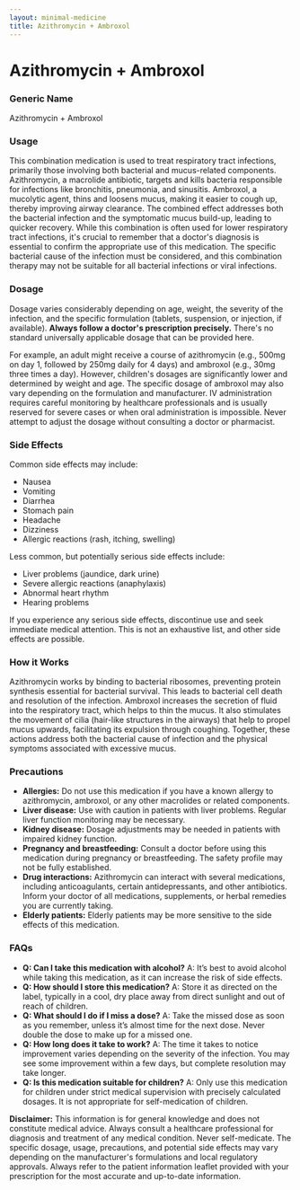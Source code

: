 ```yaml
---
layout: minimal-medicine
title: Azithromycin + Ambroxol
---
```


# Azithromycin + Ambroxol
### Generic Name
Azithromycin + Ambroxol


### Usage

This combination medication is used to treat respiratory tract infections, primarily those involving both bacterial and mucus-related components.  Azithromycin, a macrolide antibiotic, targets and kills bacteria responsible for infections like bronchitis, pneumonia, and sinusitis. Ambroxol, a mucolytic agent, thins and loosens mucus, making it easier to cough up, thereby improving airway clearance.  The combined effect addresses both the bacterial infection and the symptomatic mucus build-up, leading to quicker recovery. While this combination is often used for lower respiratory tract infections, it's crucial to remember that a doctor's diagnosis is essential to confirm the appropriate use of this medication.  The specific bacterial cause of the infection must be considered, and this combination therapy may not be suitable for all bacterial infections or viral infections.


### Dosage

Dosage varies considerably depending on age, weight, the severity of the infection, and the specific formulation (tablets, suspension, or injection, if available).  **Always follow a doctor's prescription precisely.**  There's no standard universally applicable dosage that can be provided here.  

For example, an adult might receive a course of azithromycin (e.g., 500mg on day 1, followed by 250mg daily for 4 days) and ambroxol (e.g., 30mg three times a day).  However, children's dosages are significantly lower and determined by weight and age.  The specific dosage of ambroxol may also vary depending on the formulation and manufacturer.  IV administration requires careful monitoring by healthcare professionals and is usually reserved for severe cases or when oral administration is impossible.  Never attempt to adjust the dosage without consulting a doctor or pharmacist.


### Side Effects

Common side effects may include:

* Nausea
* Vomiting
* Diarrhea
* Stomach pain
* Headache
* Dizziness
* Allergic reactions (rash, itching, swelling)

Less common, but potentially serious side effects include:

* Liver problems (jaundice, dark urine)
*  Severe allergic reactions (anaphylaxis)
*  Abnormal heart rhythm
*  Hearing problems

If you experience any serious side effects, discontinue use and seek immediate medical attention.  This is not an exhaustive list, and other side effects are possible.


### How it Works

Azithromycin works by binding to bacterial ribosomes, preventing protein synthesis essential for bacterial survival. This leads to bacterial cell death and resolution of the infection.  Ambroxol increases the secretion of fluid into the respiratory tract, which helps to thin the mucus.  It also stimulates the movement of cilia (hair-like structures in the airways) that help to propel mucus upwards, facilitating its expulsion through coughing.  Together, these actions address both the bacterial cause of infection and the physical symptoms associated with excessive mucus.


### Precautions

* **Allergies:**  Do not use this medication if you have a known allergy to azithromycin, ambroxol, or any other macrolides or related components.
* **Liver disease:**  Use with caution in patients with liver problems.  Regular liver function monitoring may be necessary.
* **Kidney disease:**  Dosage adjustments may be needed in patients with impaired kidney function.
* **Pregnancy and breastfeeding:**  Consult a doctor before using this medication during pregnancy or breastfeeding.  The safety profile may not be fully established.
* **Drug interactions:** Azithromycin can interact with several medications, including anticoagulants, certain antidepressants, and other antibiotics.  Inform your doctor of all medications, supplements, or herbal remedies you are currently taking.
* **Elderly patients:**  Elderly patients may be more sensitive to the side effects of this medication.


### FAQs

* **Q: Can I take this medication with alcohol?** A:  It’s best to avoid alcohol while taking this medication, as it can increase the risk of side effects.
* **Q: How should I store this medication?** A: Store it as directed on the label, typically in a cool, dry place away from direct sunlight and out of reach of children.
* **Q: What should I do if I miss a dose?** A:  Take the missed dose as soon as you remember, unless it’s almost time for the next dose.  Never double the dose to make up for a missed one.
* **Q: How long does it take to work?** A:  The time it takes to notice improvement varies depending on the severity of the infection.  You may see some improvement within a few days, but complete resolution may take longer.
* **Q: Is this medication suitable for children?** A: Only use this medication for children under strict medical supervision with precisely calculated dosages.  It is not appropriate for self-medication of children.


**Disclaimer:** This information is for general knowledge and does not constitute medical advice.  Always consult a healthcare professional for diagnosis and treatment of any medical condition.  Never self-medicate. The specific dosage, usage, precautions, and potential side effects may vary depending on the manufacturer's formulations and local regulatory approvals.  Always refer to the patient information leaflet provided with your prescription for the most accurate and up-to-date information.
